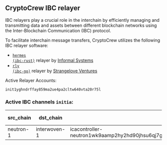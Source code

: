 ## CryptoCrew IBC relayer
IBC relayers play a crucial role in the interchain by efficiently managing and transmitting data and assets between different blockchain networks using the Inter-Blockchain Communication (IBC) protocol.

To facilitate interchain message transfers, CryptoCrew utilizes the following IBC relayer software: 
- <a href="https://github.com/informalsystems/hermes"><code>hermes (ibc-rust)</code></a> relayer by [Informal Systems](https://github.com/informalsystems)
- <a href="https://github.com/cosmos/relayer"><code>rly (ibc-go)</code></a> relayer by [Strangelove Ventures](https://github.com/strangelove-ventures)

Active Relayer Accounts:
```
init1yghndrffay859ma2ue4pa2cltw640vta20r75l
```

### Active IBC channels `initia`:
| src_chain | dst_chain | IBC port | IBC channel |
| --------------- | --------------- | ------------ | ------------------- |
| neutron-1 | interwoven-1 | icacontroller-neutron1wk9aamp2hy2hd90jhsu6qj7grd6tde43nzuvcchmfvj2880ya5ss9qxdp7.DROP | channel-7029 |
